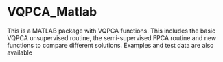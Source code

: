 # VQPCA_Matlab

This is a MATLAB package with VQPCA functions. This includes the basic VQPCA unsupervised routine, the semi-supervised FPCA routine and new functions to compare different solutions. Examples and test data are also available
